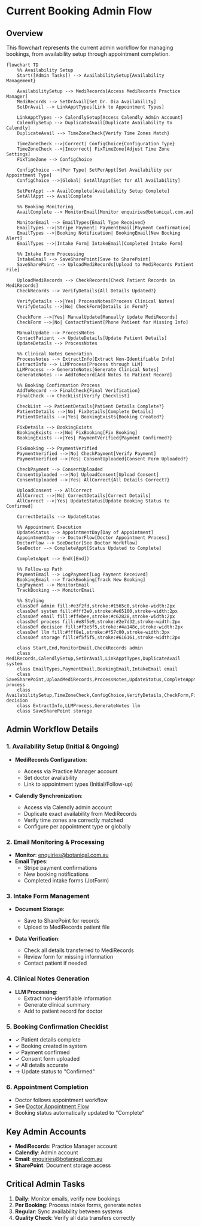 # Current Booking Admin Flow

## Overview
This flowchart represents the current admin workflow for managing bookings, from availability setup through appointment completion.

```mermaid
flowchart TD
    %% Availability Setup
    Start([Admin Tasks]) --> AvailabilitySetup{Availability Management}
    
    AvailabilitySetup --> MediRecords[Access MediRecords Practice Manager]
    MediRecords --> SetDrAvail[Set Dr. Dia Availability]
    SetDrAvail --> LinkApptTypes[Link to Appointment Types]
    
    LinkApptTypes --> CalendlySetup[Access Calendly Admin Account]
    CalendlySetup --> DuplicateAvail[Duplicate Availability to Calendly]
    DuplicateAvail --> TimeZoneCheck{Verify Time Zones Match}
    
    TimeZoneCheck -->|Correct| ConfigChoice{Configuration Type}
    TimeZoneCheck -->|Incorrect| FixTimeZone[Adjust Time Zone Settings]
    FixTimeZone --> ConfigChoice
    
    ConfigChoice -->|Per Type| SetPerAppt[Set Availability per Appointment Type]
    ConfigChoice -->|Global| SetAllAppt[Set for All Availability]
    
    SetPerAppt --> AvailComplete[Availability Setup Complete]
    SetAllAppt --> AvailComplete
    
    %% Booking Monitoring
    AvailComplete --> MonitorEmail[Monitor enquiries@botaniqal.com.au]
    
    MonitorEmail --> EmailTypes{Email Type Received}
    EmailTypes -->|Stripe Payment| PaymentEmail[Payment Confirmation]
    EmailTypes -->|Booking Notification| BookingEmail[New Booking Alert]
    EmailTypes -->|Intake Form| IntakeEmail[Completed Intake Form]
    
    %% Intake Form Processing
    IntakeEmail --> SaveSharePoint[Save to SharePoint]
    SaveSharePoint --> UploadMediRecords[Upload to MediRecords Patient File]
    
    UploadMediRecords --> CheckRecords[Check Patient Records in MediRecords]
    CheckRecords --> VerifyDetails{All Details Updated?}
    
    VerifyDetails -->|Yes| ProcessNotes[Process Clinical Notes]
    VerifyDetails -->|No| CheckForm{Details in Form?}
    
    CheckForm -->|Yes| ManualUpdate[Manually Update MediRecords]
    CheckForm -->|No| ContactPatient[Phone Patient for Missing Info]
    
    ManualUpdate --> ProcessNotes
    ContactPatient --> UpdateDetails[Update Patient Details]
    UpdateDetails --> ProcessNotes
    
    %% Clinical Notes Generation
    ProcessNotes --> ExtractInfo[Extract Non-Identifiable Info]
    ExtractInfo --> LLMProcess[Process through LLM]
    LLMProcess --> GenerateNotes[Generate Clinical Notes]
    GenerateNotes --> AddToRecord[Add Notes to Patient Record]
    
    %% Booking Confirmation Process
    AddToRecord --> FinalCheck{Final Verification}
    FinalCheck --> CheckList[Verify Checklist]
    
    CheckList --> PatientDetails{Patient Details Complete?}
    PatientDetails -->|No| FixDetails[Complete Details]
    PatientDetails -->|Yes| BookingExists{Booking Created?}
    
    FixDetails --> BookingExists
    BookingExists -->|No| FixBooking[Fix Booking]
    BookingExists -->|Yes| PaymentVerified{Payment Confirmed?}
    
    FixBooking --> PaymentVerified
    PaymentVerified -->|No| CheckPayment[Verify Payment]
    PaymentVerified -->|Yes| ConsentUploaded{Consent Form Uploaded?}
    
    CheckPayment --> ConsentUploaded
    ConsentUploaded -->|No| UploadConsent[Upload Consent]
    ConsentUploaded -->|Yes| AllCorrect{All Details Correct?}
    
    UploadConsent --> AllCorrect
    AllCorrect -->|No| CorrectDetails[Correct Details]
    AllCorrect -->|Yes| UpdateStatus[Update Booking Status to Confirmed]
    
    CorrectDetails --> UpdateStatus
    
    %% Appointment Execution
    UpdateStatus --> AppointmentDay[Day of Appointment]
    AppointmentDay --> DoctorFlow[Doctor Appointment Process]
    DoctorFlow --> SeeDoctor[See Doctor Workflow]
    SeeDoctor --> CompleteAppt[Status Updated to Complete]
    
    CompleteAppt --> End([End])
    
    %% Follow-up Path
    PaymentEmail --> LogPayment[Log Payment Received]
    BookingEmail --> TrackBooking[Track New Booking]
    LogPayment --> MonitorEmail
    TrackBooking --> MonitorEmail
    
    %% Styling
    classDef admin fill:#e3f2fd,stroke:#1565c0,stroke-width:2px
    classDef system fill:#fff3e0,stroke:#e65100,stroke-width:2px
    classDef email fill:#ffebee,stroke:#c62828,stroke-width:2px
    classDef process fill:#e8f5e9,stroke:#2e7d32,stroke-width:2px
    classDef decision fill:#f3e5f5,stroke:#4a148c,stroke-width:2px
    classDef llm fill:#fff8e1,stroke:#f57c00,stroke-width:3px
    classDef storage fill:#f5f5f5,stroke:#616161,stroke-width:2px
    
    class Start,End,MonitorEmail,CheckRecords admin
    class MediRecords,CalendlySetup,SetDrAvail,LinkApptTypes,DuplicateAvail system
    class EmailTypes,PaymentEmail,BookingEmail,IntakeEmail email
    class SaveSharePoint,UploadMediRecords,ProcessNotes,UpdateStatus,CompleteAppt process
    class AvailabilitySetup,TimeZoneCheck,ConfigChoice,VerifyDetails,CheckForm,FinalCheck,PatientDetails,BookingExists,PaymentVerified,ConsentUploaded,AllCorrect decision
    class ExtractInfo,LLMProcess,GenerateNotes llm
    class SaveSharePoint storage
```

## Admin Workflow Details

### 1. Availability Setup (Initial & Ongoing)
- **MediRecords Configuration**:
  - Access via Practice Manager account
  - Set doctor availability
  - Link to appointment types (Initial/Follow-up)
  
- **Calendly Synchronization**:
  - Access via Calendly admin account
  - Duplicate exact availability from MediRecords
  - Verify time zones are correctly matched
  - Configure per appointment type or globally

### 2. Email Monitoring & Processing
- **Monitor**: enquiries@botaniqal.com.au
- **Email Types**:
  - Stripe payment confirmations
  - New booking notifications
  - Completed intake forms (JotForm)

### 3. Intake Form Management
- **Document Storage**:
  - Save to SharePoint for records
  - Upload to MediRecords patient file
  
- **Data Verification**:
  - Check all details transferred to MediRecords
  - Review form for missing information
  - Contact patient if needed

### 4. Clinical Notes Generation
- **LLM Processing**:
  - Extract non-identifiable information
  - Generate clinical summary
  - Add to patient record for doctor

### 5. Booking Confirmation Checklist
- ✓ Patient details complete
- ✓ Booking created in system
- ✓ Payment confirmed
- ✓ Consent form uploaded
- ✓ All details accurate
- → Update status to "Confirmed"

### 6. Appointment Completion
- Doctor follows appointment workflow
- See [Doctor Appointment Flow](../../doctor/current/appointment-flow.md)
- Booking status automatically updated to "Complete"

## Key Admin Accounts
- **MediRecords**: Practice Manager account
- **Calendly**: Admin account
- **Email**: enquiries@botaniqal.com.au
- **SharePoint**: Document storage access

## Critical Admin Tasks
1. **Daily**: Monitor emails, verify new bookings
2. **Per Booking**: Process intake forms, generate notes
3. **Regular**: Sync availability between systems
4. **Quality Check**: Verify all data transfers correctly